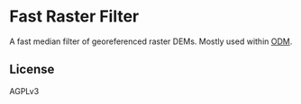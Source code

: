 # Fast Raster Filter

A fast median filter of georeferenced raster DEMs. Mostly used within [ODM](https://github.com/OpenDroneMap/ODM).

## License

AGPLv3
